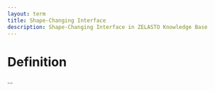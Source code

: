 ```yaml
---
layout: term
title: Shape-Changing Interface
description: Shape-Changing Interface in ZELASTO Knowledge Base
---
```


# Definition
...
